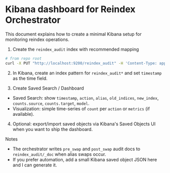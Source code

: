 Kibana dashboard for Reindex Orchestrator
======================================

This document explains how to create a minimal Kibana setup for monitoring reindex operations.

1) Create the `reindex_audit` index with recommended mapping

```bash
# from repo root
curl -X PUT "http://localhost:9200/reindex_audit" -H 'Content-Type: application/json' -d @docs/reindex_audit_mapping.json
```

2) In Kibana, create an index pattern for `reindex_audit*` and set `timestamp` as the time field.

3) Create Saved Search / Dashboard
- Saved Search: show `timestamp`, `action`, `alias`, `old_indices`, `new_index`, `counts.source`, `counts.target`, `model`.
- Visualization: simple time-series of `count` per `action` or `metrics` (if available).

4) Optional: export/import saved objects via Kibana's Saved Objects UI when you want to ship the dashboard.

Notes
- The orchestrator writes `pre_swap` and `post_swap` audit docs to `reindex_audit/_doc` when alias swaps occur.
- If you prefer automation, add a small Kibana saved object JSON here and I can generate it.
